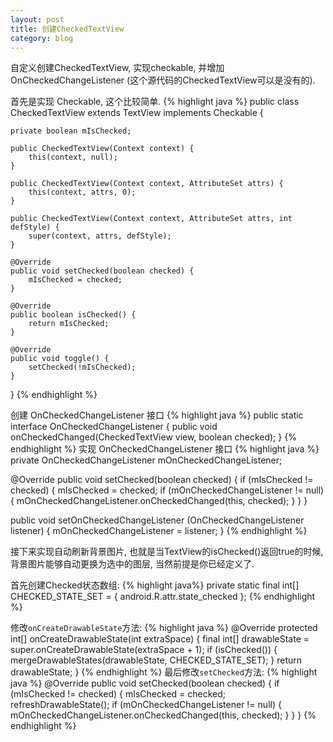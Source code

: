```yaml
---
layout: post
title: 创建CheckedTextView
category: blog
---
```


自定义创建CheckedTextView, 实现checkable, 并增加 OnCheckedChangeListener (这个源代码的CheckedTextView可以是没有的).

首先是实现 Checkable, 这个比较简单.
{% highlight java %}
public class CheckedTextView extends TextView implements Checkable {

    private boolean mIsChecked;

    public CheckedTextView(Context context) {
        this(context, null);
    }

    public CheckedTextView(Context context, AttributeSet attrs) {
        this(context, attrs, 0);
    }

    public CheckedTextView(Context context, AttributeSet attrs, int defStyle) {
        super(context, attrs, defStyle);
    }

    @Override
    public void setChecked(boolean checked) {
        mIsChecked = checked;
    }

    @Override
    public boolean isChecked() {
        return mIsChecked;
    }

    @Override
    public void toggle() {
        setChecked(!mIsChecked);
    }
}
{% endhighlight %}

创建 OnCheckedChangeListener 接口
{% highlight java %}
public static interface OnCheckedChangeListener {
    public void onCheckedChanged(CheckedTextView view, boolean checked);
}
{% endhighlight %}
实现 OnCheckedChangeListener 接口
{% highlight java %}
private OnCheckedChangeListener mOnCheckedChangeListener;

@Override
public void setChecked(boolean checked) {
    if (mIsChecked != checked) {
        mIsChecked = checked;
        if (mOnCheckedChangeListener != null) {
            mOnCheckedChangeListener.onCheckedChanged(this, checked);
        }
    }
}

public void setOnCheckedChangeListener (OnCheckedChangeListener listener) {
    mOnCheckedChangeListener = listener;
}
{% endhighlight %}

接下来实现自动刷新背景图片, 也就是当TextView的isChecked()返回true的时候, 背景图片能够自动更换为选中的图层, 
当然前提是你已经定义了. 


首先创建Checked状态数组:
{% highlight java%}
private static final int[] CHECKED_STATE_SET = {
        android.R.attr.state_checked
};
{% endhighlight %}

修改`onCreateDrawableState`方法:
{% highlight java %}
@Override
protected int[] onCreateDrawableState(int extraSpace) {
    final int[] drawableState = super.onCreateDrawableState(extraSpace + 1);
    if (isChecked()) {
        mergeDrawableStates(drawableState, CHECKED_STATE_SET);
    }
    return drawableState;
}
{% endhighlight %}
最后修改`setChecked`方法:
{% highlight java %}
@Override
public void setChecked(boolean checked) {
    if (mIsChecked != checked) {
        mIsChecked = checked;
        refreshDrawableState();
        if (mOnCheckedChangeListener != null) {
            mOnCheckedChangeListener.onCheckedChanged(this, checked);
        }
    }
}
{% endhighlight %}
